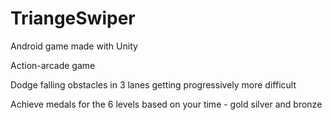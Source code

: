 # TriangeSwiper
Android game made with Unity

Action-arcade game

Dodge falling obstacles in 3 lanes getting progressively more difficult 

Achieve medals for the 6 levels based on your time - gold silver and bronze
